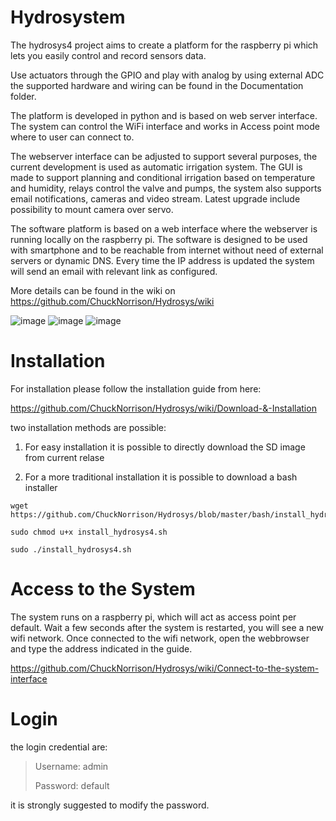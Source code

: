 # Hydrosystem

The hydrosys4 project aims to create a platform for the raspberry pi which lets you easily control and record sensors data. 

Use actuators through the GPIO and play with analog by using external ADC the supported hardware and wiring can be found in the Documentation folder.

The platform is developed in python and is based on web server interface. The system can control the WiFi interface and works in Access point mode where to user can connect to. 

The webserver interface can be adjusted to support several purposes, the current development is used as automatic irrigation system. The GUI is made to support planning and conditional irrigation based on temperature and humidity, relays control the valve and pumps, the system also supports email notifications, cameras and video stream. Latest upgrade include possibility to mount camera over servo.

The software platform is based on a web interface where the webserver is running locally on the raspberry pi. The software is designed to be used with smartphone and to be reachable from internet without need of external servers or dynamic DNS. Every time the IP address is updated the system will send an email with relevant link as configured. 

More details can be found in the wiki on https://github.com/ChuckNorrison/Hydrosys/wiki

![image](https://github.com/user-attachments/assets/f7606bfc-627d-4c95-bc6b-fd139d80d43d)
![image](https://github.com/user-attachments/assets/3f03342b-8098-4ff3-bade-833f5e4cd3d7)
![image](https://github.com/user-attachments/assets/707dab07-13d0-48df-b9d6-4cc5be69a967)

# Installation

For installation please follow the installation guide from here:

https://github.com/ChuckNorrison/Hydrosys/wiki/Download-&-Installation

two installation methods are possible:

1) For easy installation it is possible to directly download the SD image from current relase

2) For a more traditional installation it is possible to download a bash installer 

```
wget https://github.com/ChuckNorrison/Hydrosys/blob/master/bash/install_hydrosys4.sh

sudo chmod u+x install_hydrosys4.sh

sudo ./install_hydrosys4.sh
```

# Access to the System

The system runs on a raspberry pi, which will act as access point per default. Wait a few seconds after the system is restarted, you will see a new wifi network.
Once connected to the wifi network, open the webbrowser and type the address indicated in the guide.

https://github.com/ChuckNorrison/Hydrosys/wiki/Connect-to-the-system-interface

# Login

the login credential are:

> Username: admin
>
> Password: default

it is strongly suggested to modify the password.
